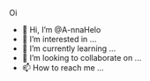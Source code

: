 Oi
- 👋 Hi, I’m @A-nnaHelo
- 👀 I’m interested in ...
- 🌱 I’m currently learning ...
- 💞️ I’m looking to collaborate on ...
- 📫 How to reach me ...

<!---
A-nnaHelo/A-nnaHelo is a ✨ special ✨ repository because its `README.md` (this file) appears on your GitHub profile.
You can click the Preview link to take a look at your changes.
--->
